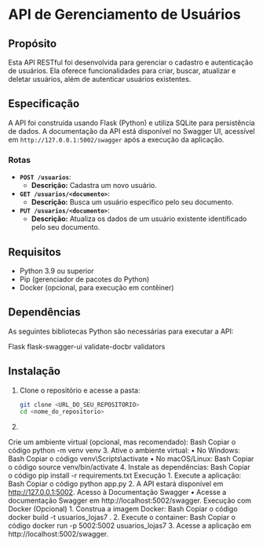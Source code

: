 # API de Gerenciamento de Usuários

## Propósito

Esta API RESTful foi desenvolvida para gerenciar o cadastro e autenticação de usuários. Ela oferece funcionalidades para criar, buscar, atualizar e deletar usuários, além de autenticar usuários existentes.

## Especificação

A API foi construída usando Flask (Python) e utiliza SQLite para persistência de dados. A documentação da API está disponível no Swagger UI, acessível em `http://127.0.0.1:5002/swagger` após a execução da aplicação.

### Rotas

* **`POST /usuarios`**:
    * **Descrição:** Cadastra um novo usuário.
* **`GET /usuarios/<documento>`**:
    * **Descrição:** Busca um usuário específico pelo seu documento.
* **`PUT /usuarios/<documento>`**:
    * **Descrição:** Atualiza os dados de um usuário existente identificado pelo seu documento.

## Requisitos

* Python 3.9 ou superior
* Pip (gerenciador de pacotes do Python)
* Docker (opcional, para execução em contêiner)

## Dependências

As seguintes bibliotecas Python são necessárias para executar a API:

Flask
flask-swagger-ui
validate-docbr
validators

## Instalação

1. Clone o repositório e acesse a pasta:

   ```bash
   git clone <URL_DO_SEU_REPOSITORIO>
   cd <nome_do_repositorio>
2. 
Crie um ambiente virtual (opcional, mas recomendado):
Bash
Copiar o código
python -m venv venv
3. 
Ative o ambiente virtual:
• 
No Windows:
Bash
Copiar o código
venv\Scripts\activate
• 
No macOS/Linux:
Bash
Copiar o código
source venv/bin/activate
4. 
Instale as dependências:
Bash
Copiar o código
pip install -r requirements.txt
Execução
1. 
Execute a aplicação:
Bash
Copiar o código
python app.py
2. 
A API estará disponível em http://127.0.0.1:5002.
Acesso à Documentação Swagger
• Acesse a documentação Swagger em http://localhost:5002/swagger.
Execução com Docker (Opcional)
1. 
Construa a imagem Docker:
Bash
Copiar o código
docker build -t usuarios_lojas7 .
2. 
Execute o container:
Bash
Copiar o código
docker run -p 5002:5002 usuarios_lojas7
3. 
Acesse a aplicação em http://localhost:5002/swagger.